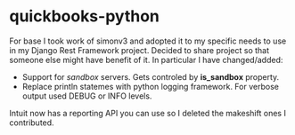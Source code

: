 quickbooks-python
=================

For base I took work of simonv3 and adopted it to my specific needs to use in my Django Rest Framework project. Decided to share project so that someone else might have benefit of it. In particular I have changed/added:

- Support for *sandbox* servers. Gets controled by **is_sandbox** property.
- Replace println statemes with python logging framework. For verbose output used DEBUG or INFO levels.



Intuit now has a reporting API you can use so I deleted the makeshift ones I contributed.
